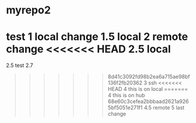 # myrepo2
test
1 local change
1.5 local
2 remote change
<<<<<<< HEAD
2.5 local
=======
2.5 test
2.7
>>>>>>> 8d41c3092fd98b2ea6a715ae98bf136f2fb20362
3 ssh
<<<<<<< HEAD
4 this is on local
=======
4 this is on hub
>>>>>>> 68e60c3cefea2bbbaad2621a9265bf5051e271f1
4.5 remote
5 last change
